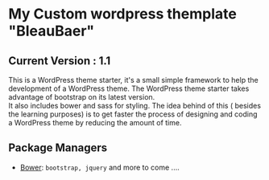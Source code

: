 My Custom wordpress themplate "BleauBaer"
=========================================

Current Version : 1.1
---------------------
This is a WordPress theme starter, it's a small simple framework to help the development of a WordPress theme.  The WordPress theme starter takes advantage of bootstrap on its latest version.  
It also includes bower and sass for styling.
The idea behind of this ( besides the learning purposes) is to get faster the process of designing and coding a WordPress theme by reducing the amount of  time.


Package Managers
----------------

* [Bower](http://bower.io): `bootstrap, jquery`
and more to come ....